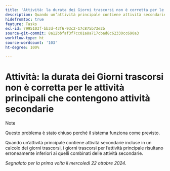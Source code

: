 ```yaml
---
title: 'Attività: la durata dei Giorni trascorsi non è corretta per le attività principali che contengono attività secondarie'
description: Quando un’attività principale contiene attività secondarie incluse in un calcolo dei giorni trascorsi, i giorni trascorsi per l’attività principale risultano erroneamente inferiori ai quelli combinati delle attività secondarie.
hidefromtoc: true
feature: Tasks
exl-id: 7995103f-bb3d-43f6-93c2-17c875b73e2b
source-git-commit: 8a12bbfaf3f7cc01a8a717cbad8c62330cc690a3
workflow-type: ht
source-wordcount: '103'
ht-degree: 100%

---
```


# Attività: la durata dei Giorni trascorsi non è corretta per le attività principali che contengono attività secondarie

>[!NOTE]
>
>Questo problema è stato chiuso perché il sistema funziona come previsto.

Quando un’attività principale contiene attività secondarie incluse in un calcolo dei giorni trascorsi, i giorni trascorsi per l’attività principale risultano erroneamente inferiori ai quelli combinati delle attività secondarie.

_Segnalato per la prima volta il mercoledì 22 ottobre 2024._
